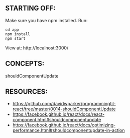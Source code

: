 ## STARTING OFF:

Make sure you have npm installed.
Run:
```
cd app
npm install
npm start
```

View at: http://localhost:3000/

## CONCEPTS:

shouldComponentUpdate

## RESOURCES:

* https://github.com/davidwparker/programmingtil-react/tree/master/0014-shouldComponentUpdate
* https://facebook.github.io/react/docs/react-component.html#shouldcomponentupdate
* https://facebook.github.io/react/docs/optimizing-performance.html#shouldcomponentupdate-in-action
